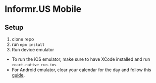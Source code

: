 # Informr.US Mobile

## Setup
1. clone repo
2. run `npm install`
3. Run device emulator
  * To run the iOS emulator, make sure to have XCode installed and run `react-native run-ios`
  * For Android emulator, clear your calendar for the day and follow this [guide](https://facebook.github.io/react-native/releases/0.23/docs/android-setup.html).
